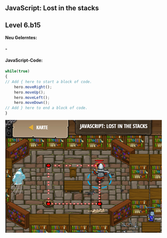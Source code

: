 ## **JavaScript: Lost in the stacks**
## Level 6.b15

#### Neu Gelerntes:
<b>-</b>

[comment]: <> (Was wurde gelernt und wie funktioniert die Technik?)

#### JavaScript-Code:
```js
while(true)
{
// Add { here to start a block of code.
    hero.moveRight();
    hero.moveUp();
    hero.moveLeft();
    hero.moveDown();
// Add } here to end a block of code.
}
```
![image](lvl6_b15.png)